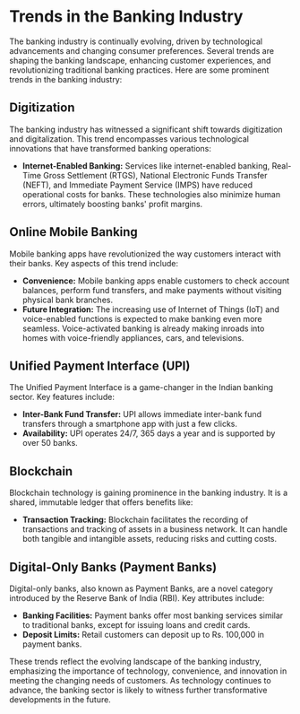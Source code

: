 # Trends in the Banking Industry

The banking industry is continually evolving, driven by technological advancements and changing consumer preferences. Several trends are shaping the banking landscape, enhancing customer experiences, and revolutionizing traditional banking practices. Here are some prominent trends in the banking industry:

## Digitization

The banking industry has witnessed a significant shift towards digitization and digitalization. This trend encompasses various technological innovations that have transformed banking operations:

- **Internet-Enabled Banking:** Services like internet-enabled banking, Real-Time Gross Settlement (RTGS), National Electronic Funds Transfer (NEFT), and Immediate Payment Service (IMPS) have reduced operational costs for banks. These technologies also minimize human errors, ultimately boosting banks' profit margins.

## Online Mobile Banking

Mobile banking apps have revolutionized the way customers interact with their banks. Key aspects of this trend include:

- **Convenience:** Mobile banking apps enable customers to check account balances, perform fund transfers, and make payments without visiting physical bank branches.
- **Future Integration:** The increasing use of Internet of Things (IoT) and voice-enabled functions is expected to make banking even more seamless. Voice-activated banking is already making inroads into homes with voice-friendly appliances, cars, and televisions.

## Unified Payment Interface (UPI)

The Unified Payment Interface is a game-changer in the Indian banking sector. Key features include:

- **Inter-Bank Fund Transfer:** UPI allows immediate inter-bank fund transfers through a smartphone app with just a few clicks.
- **Availability:** UPI operates 24/7, 365 days a year and is supported by over 50 banks.

## Blockchain

Blockchain technology is gaining prominence in the banking industry. It is a shared, immutable ledger that offers benefits like:

- **Transaction Tracking:** Blockchain facilitates the recording of transactions and tracking of assets in a business network. It can handle both tangible and intangible assets, reducing risks and cutting costs.
  
## Digital-Only Banks (Payment Banks)

Digital-only banks, also known as Payment Banks, are a novel category introduced by the Reserve Bank of India (RBI). Key attributes include:

- **Banking Facilities:** Payment banks offer most banking services similar to traditional banks, except for issuing loans and credit cards.
- **Deposit Limits:** Retail customers can deposit up to Rs. 100,000 in payment banks.

These trends reflect the evolving landscape of the banking industry, emphasizing the importance of technology, convenience, and innovation in meeting the changing needs of customers. As technology continues to advance, the banking sector is likely to witness further transformative developments in the future.